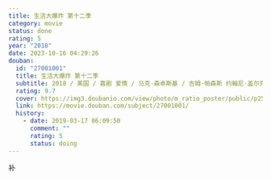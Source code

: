 ```yaml
---
title: 生活大爆炸 第十二季
category: movie
status: done
rating: 5
year: "2018"
date: 2023-10-16 04:29:26
douban:
  id: "27001001"
  title: 生活大爆炸 第十二季
  subtitle: 2018 / 美国 / 喜剧 爱情 / 马克·森卓斯基 / 吉姆·帕森斯 约翰尼·盖尔克奇
  rating: 9.7
  cover: https://img3.doubanio.com/view/photo/m_ratio_poster/public/p2535085957.jpg
  link: https://movie.douban.com/subject/27001001/
  history:
    - date: 2019-03-17 06:09:50
      comment: ""
      rating: 5
      status: doing
---
```


补
